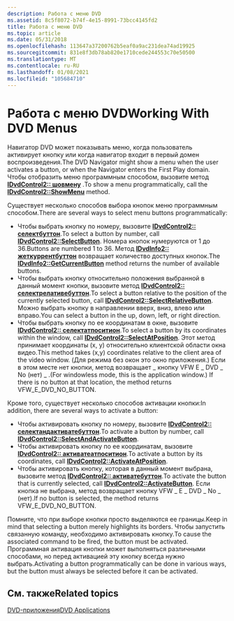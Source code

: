 ```yaml
---
description: Работа с меню DVD
ms.assetid: 8c5f8072-b74f-4e15-8991-73bcc4145fd2
title: Работа с меню DVD
ms.topic: article
ms.date: 05/31/2018
ms.openlocfilehash: 113647a37200762b5eaf0a9ac231dea74ad19925
ms.sourcegitcommit: 831e8f3db78ab820e1710cede244553c70e50500
ms.translationtype: MT
ms.contentlocale: ru-RU
ms.lasthandoff: 01/08/2021
ms.locfileid: "105684710"
---
```

# <a name="working-with-dvd-menus"></a><span data-ttu-id="d21ab-103">Работа с меню DVD</span><span class="sxs-lookup"><span data-stu-id="d21ab-103">Working With DVD Menus</span></span>

<span data-ttu-id="d21ab-104">Навигатор DVD может показывать меню, когда пользователь активирует кнопку или когда навигатор входит в первый домен воспроизведения.</span><span class="sxs-lookup"><span data-stu-id="d21ab-104">The DVD Navigator might show a menu when the user activates a button, or when the Navigator enters the First Play domain.</span></span> <span data-ttu-id="d21ab-105">Чтобы отобразить меню программным способом, вызовите метод [**IDvdControl2:: шовмену**](/windows/desktop/api/Strmif/nf-strmif-idvdcontrol2-showmenu) .</span><span class="sxs-lookup"><span data-stu-id="d21ab-105">To show a menu programmatically, call the [**IDvdControl2::ShowMenu**](/windows/desktop/api/Strmif/nf-strmif-idvdcontrol2-showmenu) method.</span></span>

<span data-ttu-id="d21ab-106">Существует несколько способов выбора кнопок меню программным способом.</span><span class="sxs-lookup"><span data-stu-id="d21ab-106">There are several ways to select menu buttons programmatically:</span></span>

-   <span data-ttu-id="d21ab-107">Чтобы выбрать кнопку по номеру, вызовите [**IDvdControl2:: селектбуттон**](/windows/desktop/api/Strmif/nf-strmif-idvdcontrol2-selectbutton).</span><span class="sxs-lookup"><span data-stu-id="d21ab-107">To select a button by number, call [**IDvdControl2::SelectButton**](/windows/desktop/api/Strmif/nf-strmif-idvdcontrol2-selectbutton).</span></span> <span data-ttu-id="d21ab-108">Номера кнопок нумеруются от 1 до 36.</span><span class="sxs-lookup"><span data-stu-id="d21ab-108">Buttons are numbered 1 to 36.</span></span> <span data-ttu-id="d21ab-109">Метод [**IDvdInfo2:: жеткуррентбуттон**](/windows/desktop/api/Strmif/nf-strmif-idvdinfo2-getcurrentbutton) возвращает количество доступных кнопок.</span><span class="sxs-lookup"><span data-stu-id="d21ab-109">The [**IDvdInfo2::GetCurrentButton**](/windows/desktop/api/Strmif/nf-strmif-idvdinfo2-getcurrentbutton) method returns the number of available buttons.</span></span>
-   <span data-ttu-id="d21ab-110">Чтобы выбрать кнопку относительно положения выбранной в данный момент кнопки, вызовите метод [**IDvdControl2:: селектрелативебуттон**](/windows/desktop/api/Strmif/nf-strmif-idvdcontrol2-selectrelativebutton).</span><span class="sxs-lookup"><span data-stu-id="d21ab-110">To select a button relative to the position of the currently selected button, call [**IDvdControl2::SelectRelativeButton**](/windows/desktop/api/Strmif/nf-strmif-idvdcontrol2-selectrelativebutton).</span></span> <span data-ttu-id="d21ab-111">Можно выбрать кнопку в направлении вверх, вниз, влево или вправо.</span><span class="sxs-lookup"><span data-stu-id="d21ab-111">You can select a button in the up, down, left, or right direction.</span></span>
-   <span data-ttu-id="d21ab-112">Чтобы выбрать кнопку по ее координатам в окне, вызовите [**IDvdControl2:: селектатпоситион**](/windows/desktop/api/Strmif/nf-strmif-idvdcontrol2-selectatposition).</span><span class="sxs-lookup"><span data-stu-id="d21ab-112">To select a button by its coordinates within the window, call [**IDvdControl2::SelectAtPosition**](/windows/desktop/api/Strmif/nf-strmif-idvdcontrol2-selectatposition).</span></span> <span data-ttu-id="d21ab-113">Этот метод принимает координаты (x, y) относительно клиентской области окна видео.</span><span class="sxs-lookup"><span data-stu-id="d21ab-113">This method takes (x,y) coordinates relative to the client area of the video window.</span></span> <span data-ttu-id="d21ab-114">(Для режима без окон это окно приложения.) Если в этом месте нет кнопки, метод возвращает \_ кнопку VFW E \_ DVD \_ No (нет) \_ .</span><span class="sxs-lookup"><span data-stu-id="d21ab-114">(For windowless mode, this is the application window.) If there is no button at that location, the method returns VFW\_E\_DVD\_NO\_BUTTON.</span></span>

<span data-ttu-id="d21ab-115">Кроме того, существует несколько способов активации кнопки:</span><span class="sxs-lookup"><span data-stu-id="d21ab-115">In addition, there are several ways to activate a button:</span></span>

-   <span data-ttu-id="d21ab-116">Чтобы активировать кнопку по номеру, вызовите [**IDvdControl2:: селектандактиватебуттон**](/windows/desktop/api/Strmif/nf-strmif-idvdcontrol2-selectandactivatebutton).</span><span class="sxs-lookup"><span data-stu-id="d21ab-116">To activate a button by number, call [**IDvdControl2::SelectAndActivateButton**](/windows/desktop/api/Strmif/nf-strmif-idvdcontrol2-selectandactivatebutton).</span></span>
-   <span data-ttu-id="d21ab-117">Чтобы активировать кнопку по ее координатам, вызовите [**IDvdControl2:: активатеатпоситион**](/windows/desktop/api/Strmif/nf-strmif-idvdcontrol2-activateatposition).</span><span class="sxs-lookup"><span data-stu-id="d21ab-117">To activate a button by its coordinates, call [**IDvdControl2::ActivateAtPosition**](/windows/desktop/api/Strmif/nf-strmif-idvdcontrol2-activateatposition).</span></span>
-   <span data-ttu-id="d21ab-118">Чтобы активировать кнопку, которая в данный момент выбрана, вызовите метод [**IDvdControl2:: активатебуттон**](/windows/desktop/api/Strmif/nf-strmif-idvdcontrol2-activatebutton).</span><span class="sxs-lookup"><span data-stu-id="d21ab-118">To activate the button that is currently selected, call [**IDvdControl2::ActivateButton**](/windows/desktop/api/Strmif/nf-strmif-idvdcontrol2-activatebutton).</span></span> <span data-ttu-id="d21ab-119">Если кнопка не выбрана, метод возвращает кнопку VFW \_ E \_ DVD \_ No \_ (нет).</span><span class="sxs-lookup"><span data-stu-id="d21ab-119">If no button is selected, the method returns VFW\_E\_DVD\_NO\_BUTTON.</span></span>

<span data-ttu-id="d21ab-120">Помните, что при выборе кнопки просто выделяются ее границы.</span><span class="sxs-lookup"><span data-stu-id="d21ab-120">Keep in mind that selecting a button merely highlights its borders.</span></span> <span data-ttu-id="d21ab-121">Чтобы запустить связанную команду, необходимо активировать кнопку.</span><span class="sxs-lookup"><span data-stu-id="d21ab-121">To cause the associated command to be fired, the button must be activated.</span></span> <span data-ttu-id="d21ab-122">Программная активация кнопки может выполняться различными способами, но перед активацией эту кнопку всегда нужно выбрать.</span><span class="sxs-lookup"><span data-stu-id="d21ab-122">Activating a button programmatically can be done in various ways, but the button must always be selected before it can be activated.</span></span>

## <a name="related-topics"></a><span data-ttu-id="d21ab-123">См. также</span><span class="sxs-lookup"><span data-stu-id="d21ab-123">Related topics</span></span>

<dl> <dt>

[<span data-ttu-id="d21ab-124">DVD-приложения</span><span class="sxs-lookup"><span data-stu-id="d21ab-124">DVD Applications</span></span>](dvd-applications.md)
</dt> </dl>

 

 



